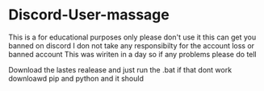 # Discord-User-massage
This is a for educational purposes only please don't use it this can get you banned on discord
I don not take any responsibilty for the account loss or banned account
This was wiriten in a day so if any problems please do tell

Download the lastes realease and just run the .bat if that dont work downloawd pip and python and it should

